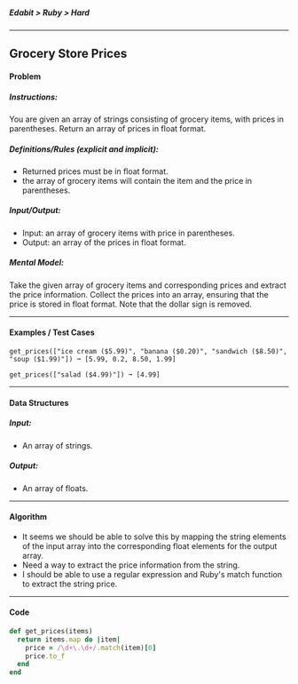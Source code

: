##### Edabit > Ruby > Hard

---

## Grocery Store Prices

#### Problem

##### Instructions:

You are given an array of strings consisting of grocery items, with prices in parentheses. Return an array of prices in float format.

##### Definitions/Rules (explicit and implicit):

* Returned prices must be in float format.
* the array of grocery items will contain the item and the price in parentheses.

##### Input/Output:

* Input: an array of grocery items with price in parentheses.
* Output: an array of the prices in float format.

##### Mental Model:

Take the given array of grocery items and corresponding prices and extract the price information. Collect the prices into an array, ensuring that the price is stored in float format. Note that the dollar sign is removed.

---

#### Examples / Test Cases

```
get_prices(["ice cream ($5.99)", "banana ($0.20)", "sandwich ($8.50)", "soup ($1.99)"]) ➞ [5.99, 0.2, 8.50, 1.99]

get_prices(["salad ($4.99)"]) ➞ [4.99]
```

---

#### Data Structures

##### Input:

* An array of strings.

##### Output:

* An array of floats.

---

#### Algorithm

* It seems we should be able to solve this by mapping the string elements of the input array into the corresponding float elements for the output array.
* Need a way to extract the price information from the string.
* I should be able to use a regular expression and Ruby's match function to extract the string price.

---

#### Code

```ruby
def get_prices(items)
  return items.map do |item|
    price = /\d+\.\d+/.match(item)[0]
    price.to_f
  end
end
```

